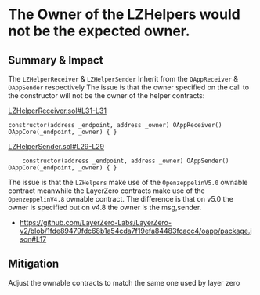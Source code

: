 # The Owner of the LZHelpers would not be the expected owner.
## Summary & Impact
The  `LZHelperReceiver` & `LZHelperSender` Inherit from the `OAppReceiver` & `OAppSender` respectively The issue is that the owner specified on the call to the constructor will not be the owner of the helper contracts:

[LZHelperReceiver.sol#L31-L31](https://github.com/code-423n4/2024-04-noya/blob/main/contracts/helpers/LZHelpers/LZHelperReceiver.sol#L31C5-L31C98)
```solidity
constructor(address _endpoint, address _owner) OAppReceiver() OAppCore(_endpoint, _owner) { }
```
[LZHelperSender.sol#L29-L29](https://github.com/code-423n4/2024-04-noya/blob/9c79b332eff82011dcfa1e8fd51bad805159d758/contracts/helpers/LZHelpers/LZHelperSender.sol#L29C1-L29C96)
```solidity
    constructor(address _endpoint, address _owner) OAppSender() OAppCore(_endpoint, _owner) { }
```
The issue is that the `LZHelpers` make use of the `OpenzeppelinV5.0` ownable contract meanwhile the LayerZero contracts make use of the `OpenzeppelinV4.8` ownable contract.
The difference is that on v5.0 the owner is specified but on v4.8 the owner is the msg,sender.

- https://github.com/LayerZero-Labs/LayerZero-v2/blob/1fde89479fdc68b1a54cda7f19efa84483fcacc4/oapp/package.json#L17
## Mitigation
Adjust the ownable contracts to match the same one used by layer zero